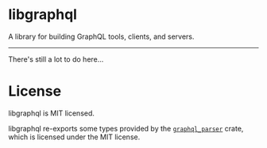 # libgraphql

A library for building GraphQL tools, clients, and servers.

---

There's still a lot to do here...

License
=======

libgraphql is MIT licensed.

libgraphql re-exports some types provided by the 
[`graphql_parser`](https://github.com/graphql-rust/graphql-parser) crate, which
is licensed under the MIT license.
